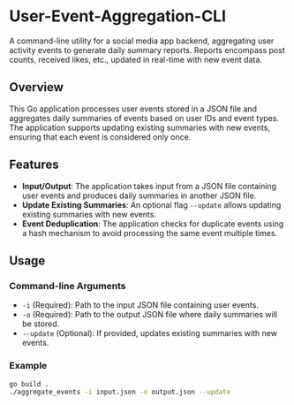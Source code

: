 # User-Event-Aggregation-CLI
A command-line utility for a social media app backend, aggregating user activity events to generate daily summary reports. Reports encompass post counts, received likes, etc., updated in real-time with new event data.

## Overview

This Go application processes user events stored in a JSON file and aggregates daily summaries of events based on user IDs and event types. The application supports updating existing summaries with new events, ensuring that each event is considered only once.

## Features

- **Input/Output**: The application takes input from a JSON file containing user events and produces daily summaries in another JSON file.
- **Update Existing Summaries**: An optional flag `--update` allows updating existing summaries with new events.
- **Event Deduplication**: The application checks for duplicate events using a hash mechanism to avoid processing the same event multiple times.

## Usage

### Command-line Arguments

- `-i` (Required): Path to the input JSON file containing user events.
- `-o` (Required): Path to the output JSON file where daily summaries will be stored.
- `--update` (Optional): If provided, updates existing summaries with new events.

### Example

```bash
go build .
./aggregate_events -i input.json -o output.json --update

